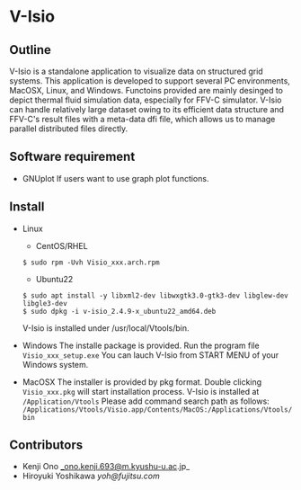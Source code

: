 # V-Isio

## Outline
V-Isio is a standalone application to visualize data on structured grid systems. This application is developed to support several PC environments, MacOSX, Linux, and Windows. Functoins provided are mainly desinged to depict thermal fluid simulation data, especially for FFV-C simulator. V-Isio can handle relatively large dataset owing to its efficient data structure and FFV-C's result files with a meta-data dfi file, which allows us to manage parallel distributed files directly.

## Software requirement
- GNUplot
If users want to use graph plot functions.

## Install
- Linux
	- CentOS/RHEL
  ```
  $ sudo rpm -Uvh Visio_xxx.arch.rpm
  ```
	- Ubuntu22
  ```
  $ sudo apt install -y libxml2-dev libwxgtk3.0-gtk3-dev libglew-dev libgle3-dev
  $ sudo dpkg -i v-isio_2.4.9-x_ubuntu22_amd64.deb
  ```

  V-Isio is installed under /usr/local/Vtools/bin.

- Windows
The installe package is provided. Run the program file `Visio_xxx_setup.exe`
You can lauch V-Isio from START MENU of your Windows system.

- MacOSX
The installer is provided by pkg format. Double clicking `Visio_xxx.pkg` will start installation process.
V-Isio is installed at `/Application/Vtools`
Please add command search path as follows:
`/Applications/Vtools/Visio.app/Contents/MacOS:/Applications/Vtools/bin`

## Contributors
- Kenji Ono  _ono.kenji.693@m.kyushu-u.ac.jp_
- Hiroyuki Yoshikawa  _yoh@fujitsu.com_


